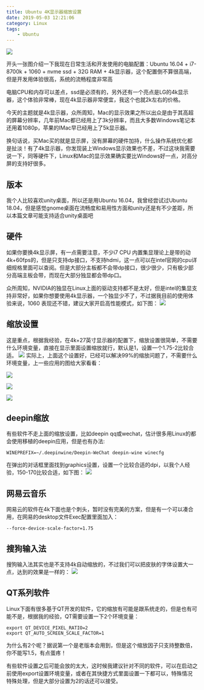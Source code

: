 ```yaml
---
title: Ubuntu 4K显示器缩放设置
date: 2019-05-03 12:21:06
category: Linux
tags: 
    - Ubuntu
---
```


![](https://wangbjun.site/images/old/16d0f0f03263cb7b.jpg)

开头一张图介绍一下我现在日常生活和开发使用的电脑配置：Ubuntu 16.04 + i7-8700k + 1060 + nvme ssd + 32G RAM + 4k显示器，这个配置倒不算很高端，但是开发用体验很高，系统的流畅程度非常高

<!--more-->

电脑CPU和内存可以差点，ssd是必须有的，另外还有一个亮点是LG的4k显示器，这个体验非常棒，现在4k显示器非常便宜，我这个也就2k左右的价格。

今天的主题就是4k显示器，众所周知，Mac的显示效果之所以出众是由于其高超的屏幕分辨率，几年前Mac都已经用上了3k分辨率，而且大多数Windows笔记本还用着1080p，苹果的IMac早已经用上了5k显示器。

换句话说，买Mac买的就是显示屏，没有屏幕的硬件加持，什么操作系统优化都是扯淡！有了4k显示器，你发现装上Windows显示效果也不差，不过这块我需要说一下，同等硬件下，Linux和Mac的显示效果确实要比Windows好一点，对高分屏的支持好很多。

## 版本
我个人比较喜欢unity桌面，所以还是用Ubuntu 16.04，我曾经尝试过Ubuntu 18.04，但是感觉gnome桌面在流畅度和易用性方面和unity还是有不少差距，所以本篇文章可能支持适合unity桌面吧

## 硬件
如果你要换4k显示屏，有一点需要注意，不少i7 CPU 内置集显理论上是带的动4k+60fps的，但是只支持dp接口，不支持hdmi，这一点可以在intel官网的cpu详细规格里面可以查阅。但是大部分主板都不会带dp接口，很少很少，只有极少部分高端主板会带，而现在大部分独显都会带dp口。

众所周知，NVIDIA的独显在Linux上面的驱动支持都不是太好，但是intel的集显支持非常好，如果你想要使用4k显示器，一个独显少不了，不过据我目前的使用体验来说，1060 表现还不错，建议大家开启高性能模式，如下图：
![](https://wangbjun.site/images/old/16d0f203bbf9601b.jpg)

## 缩放设置
这是重点，根据我经验，在4k+27英寸显示器的配置下，缩放设置很简单，不需要什么环境变量，直接在显示里面设置缩放就行，默认是1，设置一个1.75-2比较合适。
![](https://wangbjun.site/images/old/16d0f23300cd21d1.jpg)
实际上，上面这个设置好，已经可以解决99%的缩放问题了，不需要什么环境变量，上一些应用的图给大家看看：

![](https://wangbjun.site/images/old/16d0f26799e5bf08.jpg)

![](https://wangbjun.site/images/old/16d0f27645283d4e.jpg)

![](https://wangbjun.site/images/old/16d0f27f294742ce.jpg)

## deepin缩放
有些软件不走上面的缩放设置，比如deepin qq或wechat，估计很多用Linux的都会使用移植的deepin应用，但是也有办法:
```
WINEPREFIX=~/.deepinwine/Deepin-WeChat deepin-wine winecfg
```
在弹出的对话框里面找到graphics设置，设置一个比较合适的dpi，以我个人经验，150-170比较合适，如下图：
![](https://wangbjun.site/images/old/16d0f2ba8e833515.jpg)

## 网易云音乐
网易云的软件在4k下面也是个刺头，暂时没有完美的方案，但是有一个可以凑合用，在网易的desktop文件Exec配置里面加入：
```
--force-device-scale-factor=1.75
```
## 搜狗输入法
搜狗输入法其实也是不支持4k自动缩放的，不过我们可以把皮肤的字体设置大一点，达到的效果是一样的：
![](https://wangbjun.site/images/old/16d0f301af11cca2.jpg)

## QT系列软件
Linux下面有很多基于QT开发的软件，它的缩放有可能是跟系统走的，但是也有可能不是，根据我的经验，QT需要设置一下2个环境变量：
```
export QT_DEVICE_PIXEL_RATIO=2
export QT_AUTO_SCREEN_SCALE_FACTOR=1
```
为什么有2个呢？据说第一个是老版本会用到，但是这个缩放因子只支持整数倍，你不能写1.5，有点蛋疼！

有些软件设置之后可能会放的太大，这时候我建议针对不同的软件，可以在启动之前使用export设置环境变量，或者在其快捷方式里面设置一下都可以，特殊情况特殊处理，但是大部分设置为2的话还可以接受。
